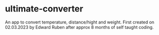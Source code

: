 # ultimate-converter
An app to convert temperature, distance/hight and weight.
First created on 02.03.2023 by Edward Ruben after approx 8 months of self taught coding. 
